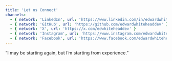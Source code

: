 ```yaml
---
title: 'Let us Connect'
channels:
  - { network: 'LinkedIn', url: 'https://www.linkedin.com/in/edwardwhiteheaddev/' }
  - { network: 'GitHub', url: 'https://github.com/edwardwhiteheaddev' }
  - { network: 'X', url: 'https://x.com/edwhiteheaddev' }
  - { network: 'Instagram', url: 'https://www.instagram.com/edwardwhiteheaddev' }
  - { network: 'Facebook', url: 'https://www.facebook.com/edwardwhiteheaddev' }
---
```


“I may be starting again, but I’m starting from experience.”

